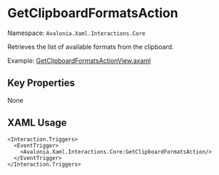 # GetClipboardFormatsAction

Namespace: `Avalonia.Xaml.Interactions.Core`

Retrieves the list of available formats from the clipboard.

Example: [GetClipboardFormatsActionView.axaml](samples/BehaviorsTestApplication/Views/Pages/GetClipboardFormatsActionView.axaml)

## Key Properties
None

## XAML Usage
```xaml
<Interaction.Triggers>
  <EventTrigger>
    <Avalonia.Xaml.Interactions.Core:GetClipboardFormatsAction/>
  </EventTrigger>
</Interaction.Triggers>
```
